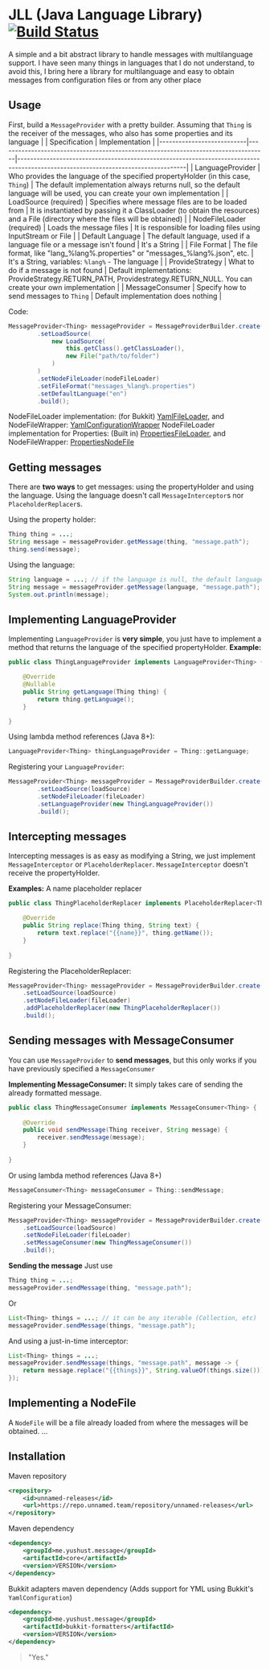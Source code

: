 # JLL (Java Language Library) [![Build Status](https://travis-ci.com/yusshu/lang-lib.svg?branch=master)](https://travis-ci.com/yusshu/lang-lib)

A simple and a bit abstract library to handle messages with multilanguage support.
I have seen many things in languages ​​that I do not understand, to avoid this, I bring here a library for multilanguage and easy to obtain messages from configuration files or from any other place

## Usage

First, build a `MessageProvider` with a pretty builder.
Assuming that `Thing` is the receiver of the messages, who also has some properties and its language
|                           | Specification                                                                      | Implementation                                                                                                                   |
|---------------------------|-----------------------------------------------------------------------------------|----------------------------------------------------------------------------------------------------------------------------------|
| LanguageProvider          | Who provides the language of the specified propertyHolder (in this case, `Thing`) | The default implementation always returns null, so the default language will be used, you can create your own implementation     |
| LoadSource (required)     | Specifies where message files are to be loaded from                               | It is instantiated by passing it a ClassLoader (to obtain the resources) and a File (directory where the files will be obtained) |
| NodeFileLoader (required) | Loads the message files                                                           | It is responsible for loading files using InputStream or File                                                                    |
| Default Language          | The default language, used if a language file or a message isn't found            | It's a String                                                                                                                    |
| File Format               | The file format, like "lang_%lang%.properties" or "messages_%lang%.json", etc.    | It's a String, variables: `%lang%` - The language                                                                                |
| ProvideStrategy           | What to do if a message is not found                                              | Default implementations: ProvideStrategy.RETURN_PATH, Providestrategy.RETURN_NULL. You can create your own implementation        |
| MessageConsumer           | Specify how to send messages to `Thing`                                           | Default implementation does nothing                                                                                              |

Code:
```java
MessageProvider<Thing> messageProvider = MessageProviderBuilder.create()
		.setLoadSource(
			new LoadSource(
				this.getClass().getClassLoader(),
				new File("path/to/folder")
			)
		)
		.setNodeFileLoader(nodeFileLoader)
		.setFileFormat("messages_%lang%.properties")
		.setDefaultLanguage("en")
		.build();
```
NodeFileLoader implementation: (for Bukkit) [YamlFileLoader](https://github.com/yusshu/lang-lib/blob/master/bukkit/src/main/java/me/yushust/message/format/bukkit/yaml/YamlFileLoader.java), and NodeFileWrapper: [YamlConfigurationWrapper](https://github.com/yusshu/lang-lib/blob/master/bukkit/src/main/java/me/yushust/message/format/bukkit/yaml/YamlConfigurationWrapper.java)
NodeFileLoader implementation for Properties: (Built in) [PropertiesFileLoader](https://github.com/yusshu/lang-lib/blob/master/core/src/main/java/me/yushust/message/core/holder/defaults/PropertiesFileLoader.java), and NodeFileWrapper: [PropertiesNodeFile](https://github.com/yusshu/lang-lib/blob/master/core/src/main/java/me/yushust/message/core/holder/defaults/PropertiesNodeFile.java)
## Getting messages

There are **two ways** to get messages: using the propertyHolder and using the language.
Using the language doesn't call `MessageInterceptor`s nor `PlaceholderReplacer`s.

Using the property holder:
```java
Thing thing = ...;
String message = messageProvider.getMessage(thing, "message.path");
thing.send(message);
```

Using the language:
```java
String language = ...; // if the language is null, the default language will be used
String message = messageProvider.getMessage(language, "message.path");
System.out.println(message);
```
## Implementing LanguageProvider
Implementing `LanguageProvider` is **very simple**, you just have to implement a method that returns the language of the specified propertyHolder. **Example:**
```java
public class ThingLanguageProvider implements LanguageProvider<Thing> {

	@Override
	@Nullable
	public String getLanguage(Thing thing) {
		return thing.getLanguage();
	}

}
```
Using lambda method references (Java 8+):
```java
LanguageProvider<Thing> thingLanguageProvider = Thing::getLanguage;
```
Registering your `LanguageProvider`:
```java
MessageProvider<Thing> messageProvider = MessageProviderBuilder.create()
		.setLoadSource(loadSource)
		.setNodeFileLoader(fileLoader)
		.setLanguageProvider(new ThingLanguageProvider())
		.build();
```
## Intercepting messages

Intercepting messages is as easy as modifying a String, we just implement `MessageInterceptor` or `PlaceholderReplacer`.
`MessageInterceptor` doesn't receive the propertyHolder.

**Examples:**
A name placeholder replacer
```java
public class ThingPlaceholderReplacer implements PlaceholderReplacer<Thing> {

	@Override
	public String replace(Thing thing, String text) {
		return text.replace("{{name}}", thing.getName());
	}
	
}
```
Registering the PlaceholderReplacer:
```java
MessageProvider<Thing> messageProvider = MessageProviderBuilder.create()
	.setLoadSource(loadSource)
	.setNodeFileLoader(fileLoader)
	.addPlaceholderReplacer(new ThingPlaceholderReplacer())
	.build();
```

## Sending messages with MessageConsumer

You can use `MessageProvider` to **send messages**, but this only works if you have previously specified a `MessageConsumer`

**Implementing MessageConsumer:**
It simply takes care of sending the already formatted message.
```java
public class ThingMessageConsumer implements MessageConsumer<Thing> {
    
    @Override
    public void sendMessage(Thing receiver, String message) {
		receiver.sendMessage(message);
	}
	
}
```
Or using lambda method references (Java 8+)
```java
MessageConsumer<Thing> messageConsumer = Thing::sendMessage;
```
Registering your MessageConsumer:
```java
MessageProvider<Thing> messageProvider = MessageProviderBuilder.create()
	.setLoadSource(loadSource)
	.setNodeFileLoader(fileLoader)
	.setMessageConsumer(new ThingMessageConsumer())
	.build();
```

**Sending the message**
Just use
```java
Thing thing = ...;
messageProvider.sendMessage(thing, "message.path");
```
Or
```java
List<Thing> things = ...; // it can be any iterable (Collection, etc)
messageProvider.sendMessage(things, "message.path");
```
And using a just-in-time interceptor:
```java
List<Thing> things = ...;
messageProvider.sendMessage(things, "message.path", message -> {
	return message.replace("{{things}}", String.valueOf(things.size()));
});
```
## Implementing a NodeFile
A `NodeFile` will be a file already loaded from where the messages will be obtained.
...
## Installation
Maven repository
```xml
<repository>
	<id>unnamed-releases</id>
	<url>https://repo.unnamed.team/repository/unnamed-releases</url>
</repository>
```
Maven dependency
```xml
<dependency>
	<groupId>me.yushust.message</groupId>
	<artifactId>core</artifactId>
	<version>VERSION</version>
</dependency>
```

Bukkit adapters maven dependency
(Adds support for YML using Bukkit's `YamlConfiguration`)
```xml
<dependency>
	<groupId>me.yushust.message</groupId>
	<artifactId>bukkit-formatters</artifactId>
	<version>VERSION</version>
</dependency>
```
> "Yes."
